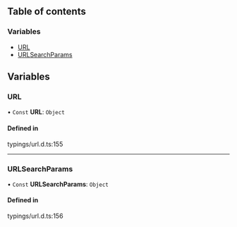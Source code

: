 ## Table of contents

### Variables

- [URL](#url)
- [URLSearchParams](#urlsearchparams)

## Variables

<span id="url"></span>

### URL

• `Const` **URL**: `Object`

#### Defined in

typings/url.d.ts:155

___

<span id="urlsearchparams"></span>

### URLSearchParams

• `Const` **URLSearchParams**: `Object`

#### Defined in

typings/url.d.ts:156
